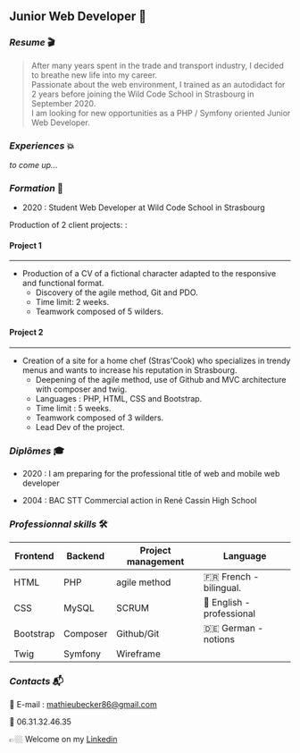 ## **Junior Web Developer 🐘**  
  
  
### _Resume_ 🎬
  
> After many years spent in the trade and transport industry, I decided to breathe new life into my career.    
> Passionate about the web environment, I trained as an autodidact for 2 years before joining the Wild Code School in Strasbourg in September 2020.  
> I am looking for new opportunities as a PHP / Symfony oriented Junior Web Developer.

### _Experiences_ 💥 

_to come up..._
  
### _Formation_ 🍄

* 2020 :  Student Web Developer at Wild Code School in Strasbourg

Production of 2 client projects: :

#### Project 1
-------
* Production of a CV of a fictional character adapted to the responsive and functional format.
  * Discovery of the agile method, Git and PDO.
  * Time limit: 2 weeks.
  * Teamwork composed of 5 wilders.

#### Project 2
-------
* Creation of a site for a home chef (Stras'Cook) who specializes in trendy menus and wants to increase his reputation in Strasbourg.
  * Deepening of the agile method, use of Github and MVC architecture with composer and twig.
  * Languages : PHP, HTML, CSS and Bootstrap.
  * Time limit : 5 weeks.
  * Teamwork composed of 3 wilders.
  * Lead Dev of the project.

### _Diplômes_ 🎓

* 2020 : I am preparing for the professional title of web and mobile web developer

* 2004 : BAC STT Commercial action in René Cassin High School

### _Professionnal skills_ 🛠 
  
|Frontend     |Backend  |Project management   |Language                 |  
|--           |--       |--                   |--                       |  
|HTML         |PHP      |agile method         |🇫🇷 French - bilingual.   |  
|CSS          |MySQL    |SCRUM                |🏴󠁧󠁢󠁥󠁮󠁧󠁿 English - professional|
|Bootstrap    |Composer |Github/Git           |🇩🇪 German - notions      |  
|Twig         |Symfony  |Wireframe            |                         |  
  

### _Contacts_ 📬 

 📧 E-mail : mathieubecker86@gmail.com
 
 📱 06.31.32.46.35
 
 👉🏼 Welcome on my [Linkedin](https://www.linkedin.com/in/mathieu-becker86/)
 
 



